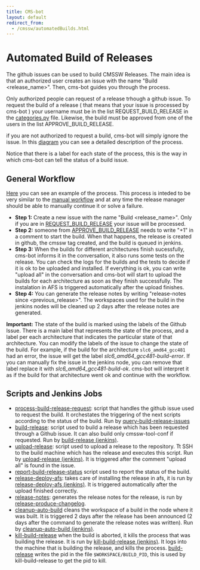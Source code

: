 ```yaml
---
title: CMS-bot
layout: default
redirect_from:
  - /cmssw/automatedBuilds.html
---
```



# Automated Build of Releases

The github issues can be used to build CMSSW Releases. The main idea is that an authorized user creates an issue with the name "Build \<release_name\>".
Then, cms-bot guides you through the process. 

Only authorized people can request of a release trhough a github issue. To request the build of a release ( that means that your issue is processed by cms-bot )
your username must be in the list REQUEST_BUILD_RELEASE in the [categories.py](https://github.com/cms-sw/cms-bot/blob/master/categories.py) file. 
Likewise, the build must be approved from one of the users in the list APPROVE_BUILD_RELEASE. 

if you are not authorized to request a build, cms-bot will simply ignore the issue. In this [diagram](data/AutomatedBuildOfReleases.pdf) you can see a detailed description
of the process.

Notice that there is a label for each state of the process, this is the way in which cms-bot can tell the status of a build issue.


## General Workflow

[Here](https://github.com/cms-sw/cmssw/issues/8372) you can see an example of the process.
This process is inteded to be very similar to the [manual workflow](http://cms-sw.github.io/build-release.html) and 
at any time the release manager should be able to manually continue it or solve a failure. 

- **Step 1:** Create a new issue with the name "Build \<release_name\>". Only if you are in [REQUEST_BUILD_RELEASE](https://github.com/cms-sw/cms-bot/blob/master/categories.py#L4)
  your issue will be processed. 
- **Step 2:** someone from [APPROVE_BUILD_RELEASE](https://github.com/cms-sw/cms-bot/blob/master/categories.py#L5) needs to write "+1" in a comment to start the build. When that 
  happens, the release is created in github, the cmssw tag created, and the build is queued in jenkins.
- **Step 3:** When the builds for different architectures finish sucessfully, cms-bot informs it in the conversation, it also runs some tests on the release. You can check the logs
  for the builds and the tests to decide if it is ok to be uploaded and installed. If everything is ok, you can write "upload all" in the conversation and cms-bot will start to
  upload the builds for each architecture as soon as they finish successfully. The instalation in AFS is triggered automatically after the upload finishes.
- **Step 4:** You can generate the release notes by writing "release-notes since \<previous_release\>". The workspaces used for the build in the jenkins nodes will be cleaned up
  2 days after the release notes are generated. 

**Important:** The state of the build is marked using the labels of the Github Issue. There is a main label that represents the state of the process, and a label per each architecture that indicates the particular state of that architecture. You can modify the labels of the issue to change the state of the build. For example, if the build for the architecture `slc6_amd64_gcc481` had an error, the issue will get the label *slc6_amd64_gcc481-build-error*. If you can manually fix the issue in the jenkins node, you can remove that label replace it with *slc6_amd64_gcc481-build-ok*. cms-bot will interpret it as if the build for that architecture went ok and continue with the workflow. 

## Scripts and Jenkins Jobs

- [process-build-release-request](https://github.com/cms-sw/cms-bot/blob/master/process-build-release-request): script that handles the github issue used to request the build. It orchestates the triggering of the next scripts according to the status of the build. 
  Run by [query-build-release-issues](https://cmssdt.cern.ch/jenkins/job/query-build-release-issues/)
- [build-release](https://github.com/cms-sw/cms-bot/blob/master/build-release): script used to build a release which has been requested
through a Github issue. It can also build only cmssw-tool-conf if requested. 
  Run by [build-release (jenkins)](https://cmssdt.cern.ch/jenkins/job/build-release/).
- [upload-release](https://github.com/cms-sw/cms-bot/blob/master/upload-release): script used to upload a release to the repository. Tt SSH to the
build machine which has the release and executes this script.
  Run by [upload-release (jenkins)](https://cmssdt.cern.ch/jenkins/job/upload-release/). It is triggered after the comment "upload all" is found in the issue. 
- [report-build-release-status](https://github.com/cms-sw/cms-bot/blob/master/report-build-release-status) script used   to report the status of the build.
- [release-deploy-afs](https://github.com/ktf/cms-bot/blob/master/release-deploy-afs): takes care of installing the release in afs, it is run by
[release-deploy-afs (jenkins)](https://cmssdt.cern.ch/jenkins/job/release-deploy-afs/). It is triggered automatically after the upload finished correctly. 
- [release-notes](https://github.com/cms-sw/cms-bot/blob/master/release-notes): generates the release notes for the release, is run by [release-produce-changelog](https://cmssdt.cern.ch/jenkins/job/release-produce-changelog/). 
- [cleanup-auto-build](https://github.com/cms-sw/cms-bot/blob/master/cleanup-auto-build) cleans the workspace of a build in the node where it was built. It is triggered 2 days after the release has been announced (2 days after the command to generate the release notes was written). Run by [cleanup-auto-build (jenkins)](https://cmssdt.cern.ch/jenkins/job/cleanup-auto-build/).
- [kill-build-release](https://github.com/cms-sw/cms-bot/blob/master/kill-build-release) when the build is aborted, it kills the process that was building the release. It is run by [kill-build-release (jenkins)](https://cmssdt.cern.ch/jenkins/job/kill-build-release/). It logs into the machine that is building the release, and kills the process. [build-release](https://github.com/cms-sw/cms-bot/blob/master/build-release) writes the pid in the file `$WORKSPACE/BUILD_PID`, this is used by kill-build-release to get the pid to kill.
